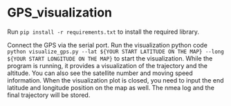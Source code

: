 # GPS_visualization

Run `pip install -r requirements.txt` to install the required library.

Connect the GPS via the serial port. Run the visualization python code
`python visualize_gps.py --lat ${YOUR START LATITUDE ON THE MAP} --long ${YOUR START LONGITUDE ON THE MAP}` to start the visualization. While the program is running, it provides a visualization of the trajectory and the altitude. You can also see the satellite number and moving speed information. When the visualization plot is closed, you need to input the end latitude and longitude position on the map as well.
The nmea log and the final trajectory will be stored.